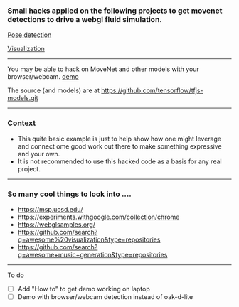 ### Small hacks applied on the following projects to get movenet detections to drive a webgl fluid simulation.
  [Pose detection](https://github.com/geaxgx/depthai_movenet)
  
  [Visualization](https://github.com/PavelDoGreat/WebGL-Fluid-Simulation)

---

You may be able to hack on MoveNet and other models with your browser/webcam.
[demo](https://storage.googleapis.com/tfjs-models/demos/pose-detection/index.html?model=movenet)

The source (and models) are at https://github.com/tensorflow/tfjs-models.git

---

### Context
* This quite basic example is just to help show how one might leverage and connect ome good work out there to make something expressive and your own.
* It is not recommended to use this hacked code as a basis for any real project.

---

### So many cool things to look into ....
* https://msp.ucsd.edu/
* https://experiments.withgoogle.com/collection/chrome
* https://webglsamples.org/
* https://github.com/search?q=awesome%20visualization&type=repositories
* https://github.com/search?q=awesome+music+generation&type=repositories

---

To do
- [ ] Add "How to" to get demo working on laptop
- [ ] Demo with browser/webcam detection instead of oak-d-lite
